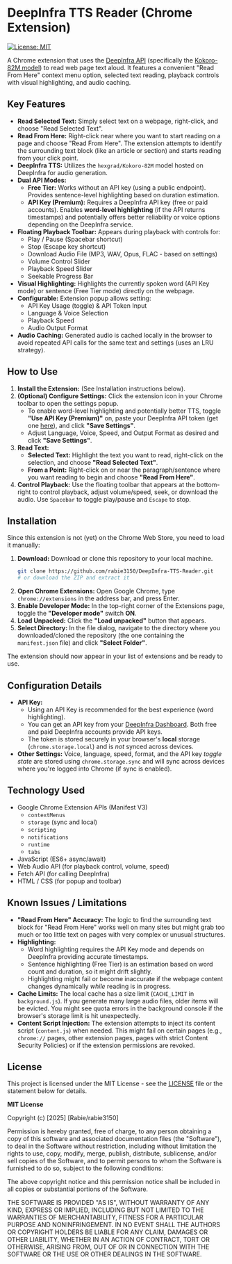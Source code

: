# DeepInfra TTS Reader (Chrome Extension)

[![License: MIT](https://img.shields.io/badge/License-MIT-yellow.svg)](https://opensource.org/licenses/MIT)
<!-- Optional: Add a version badge if you tag releases -->
<!-- [![Release](https://img.shields.io/github/v/release/rabie3150/DeepInfra-TTS-Reader)](https://github.com/rabie3150/DeepInfra-TTS-Reader/releases/latest) -->

A Chrome extension that uses the [DeepInfra API](https://deepinfra.com/) (specifically the [Kokoro-82M model](https://deepinfra.com/hexgrad/Kokoro-82M)) to read web page text aloud. It features a convenient "Read From Here" context menu option, selected text reading, playback controls with visual highlighting, and audio caching.

## Key Features

*   **Read Selected Text:** Simply select text on a webpage, right-click, and choose "Read Selected Text".
*   **Read From Here:** Right-click near where you want to start reading on a page and choose "Read From Here". The extension attempts to identify the surrounding text block (like an article or section) and starts reading from your click point.
*   **DeepInfra TTS:** Utilizes the `hexgrad/Kokoro-82M` model hosted on DeepInfra for audio generation.
*   **Dual API Modes:**
    *   **Free Tier:** Works without an API key (using a public endpoint). Provides sentence-level highlighting based on duration estimation.
    *   **API Key (Premium):** Requires a DeepInfra API key (free or paid accounts). Enables **word-level highlighting** (if the API returns timestamps) and potentially offers better reliability or voice options depending on the DeepInfra service.
*   **Floating Playback Toolbar:** Appears during playback with controls for:
    *   Play / Pause (Spacebar shortcut)
    *   Stop (Escape key shortcut)
    *   Download Audio File (MP3, WAV, Opus, FLAC - based on settings)
    *   Volume Control Slider
    *   Playback Speed Slider
    *   Seekable Progress Bar
*   **Visual Highlighting:** Highlights the currently spoken word (API Key mode) or sentence (Free Tier mode) directly on the webpage.
*   **Configurable:** Extension popup allows setting:
    *   API Key Usage (toggle) & API Token Input
    *   Language & Voice Selection
    *   Playback Speed
    *   Audio Output Format
*   **Audio Caching:** Generated audio is cached locally in the browser to avoid repeated API calls for the same text and settings (uses an LRU strategy).



## How to Use

1.  **Install the Extension:** (See Installation instructions below).
2.  **(Optional) Configure Settings:** Click the extension icon in your Chrome toolbar to open the settings popup.
    *   To enable word-level highlighting and potentially better TTS, toggle **"Use API Key (Premium)"** on, paste your DeepInfra API token (get one [here](https://deepinfra.com/dash/api_keys)), and click **"Save Settings"**.
    *   Adjust Language, Voice, Speed, and Output Format as desired and click **"Save Settings"**.
3.  **Read Text:**
    *   **Selected Text:** Highlight the text you want to read, right-click on the selection, and choose **"Read Selected Text"**.
    *   **From a Point:** Right-click on or near the paragraph/sentence where you want reading to begin and choose **"Read From Here"**.
4.  **Control Playback:** Use the floating toolbar that appears at the bottom-right to control playback, adjust volume/speed, seek, or download the audio. Use `Spacebar` to toggle play/pause and `Escape` to stop.

## Installation

Since this extension is not (yet) on the Chrome Web Store, you need to load it manually:

1.  **Download:** Download or clone this repository to your local machine.
    ```bash
    git clone https://github.com/rabie3150/DeepInfra-TTS-Reader.git
    # or download the ZIP and extract it
    ```
2.  **Open Chrome Extensions:** Open Google Chrome, type `chrome://extensions` in the address bar, and press Enter.
3.  **Enable Developer Mode:** In the top-right corner of the Extensions page, toggle the **"Developer mode"** switch **ON**.
4.  **Load Unpacked:** Click the **"Load unpacked"** button that appears.
5.  **Select Directory:** In the file dialog, navigate to the directory where you downloaded/cloned the repository (the one containing the `manifest.json` file) and click **"Select Folder"**.

The extension should now appear in your list of extensions and be ready to use.

## Configuration Details

*   **API Key:**
    *   Using an API Key is recommended for the best experience (word highlighting).
    *   You can get an API key from your [DeepInfra Dashboard](https://deepinfra.com/dash/api_keys). Both free and paid DeepInfra accounts provide API keys.
    *   The token is stored securely in your browser's **local** storage (`chrome.storage.local`) and is *not* synced across devices.
*   **Other Settings:** Voice, language, speed, format, and the API key *toggle state* are stored using `chrome.storage.sync` and will sync across devices where you're logged into Chrome (if sync is enabled).

## Technology Used

*   Google Chrome Extension APIs (Manifest V3)
    *   `contextMenus`
    *   `storage` (sync and local)
    *   `scripting`
    *   `notifications`
    *   `runtime`
    *   `tabs`
*   JavaScript (ES6+ async/await)
*   Web Audio API (for playback control, volume, speed)
*   Fetch API (for calling DeepInfra)
*   HTML / CSS (for popup and toolbar)

## Known Issues / Limitations

*   **"Read From Here" Accuracy:** The logic to find the surrounding text block for "Read From Here" works well on many sites but might grab too much or too little text on pages with very complex or unusual structures.
*   **Highlighting:**
    *   Word highlighting requires the API Key mode and depends on DeepInfra providing accurate timestamps.
    *   Sentence highlighting (Free Tier) is an estimation based on word count and duration, so it might drift slightly.
    *   Highlighting might fail or become inaccurate if the webpage content changes dynamically *while* reading is in progress.
*   **Cache Limits:** The local cache has a size limit (`CACHE_LIMIT` in `background.js`). If you generate many large audio files, older items will be evicted. You might see quota errors in the background console if the browser's storage limit is hit unexpectedly.
*   **Content Script Injection:** The extension attempts to inject its content script (`content.js`) when needed. This might fail on certain pages (e.g., `chrome://` pages, other extension pages, pages with strict Content Security Policies) or if the extension permissions are revoked.

<!--
## Contributing

Contributions are welcome! Please feel free to open an issue or submit a pull request.

## Future Ideas

*   More sophisticated text block detection.
*   Keyboard shortcuts for more actions (e.g., speed up/down).
*   Option to clear the cache manually.
*   Support for other TTS providers/models.
-->

## License

This project is licensed under the MIT License - see the [LICENSE](LICENSE) file  or the statement below for details.

**MIT License**

Copyright (c) [2025] [Rabie/rabie3150]

Permission is hereby granted, free of charge, to any person obtaining a copy
of this software and associated documentation files (the "Software"), to deal
in the Software without restriction, including without limitation the rights
to use, copy, modify, merge, publish, distribute, sublicense, and/or sell
copies of the Software, and to permit persons to whom the Software is
furnished to do so, subject to the following conditions:

The above copyright notice and this permission notice shall be included in all
copies or substantial portions of the Software.

THE SOFTWARE IS PROVIDED "AS IS", WITHOUT WARRANTY OF ANY KIND, EXPRESS OR
IMPLIED, INCLUDING BUT NOT LIMITED TO THE WARRANTIES OF MERCHANTABILITY,
FITNESS FOR A PARTICULAR PURPOSE AND NONINFRINGEMENT. IN NO EVENT SHALL THE
AUTHORS OR COPYRIGHT HOLDERS BE LIABLE FOR ANY CLAIM, DAMAGES OR OTHER
LIABILITY, WHETHER IN AN ACTION OF CONTRACT, TORT OR OTHERWISE, ARISING FROM,
OUT OF OR IN CONNECTION WITH THE SOFTWARE OR THE USE OR OTHER DEALINGS IN THE
SOFTWARE.
